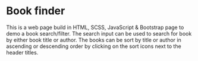 # Book finder
This is a web page build in HTML, SCSS, JavaScript & Bootstrap page to demo a book search/filter.
The search input can be used to search for book by either book title or author. The books can be sort by title or author in ascending or descending order
by clicking on the sort icons next to the header titles.
